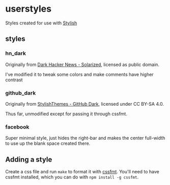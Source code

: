 userstyles
==========

Styles created for use with [Stylish](https://userstyles.org/)

## styles

### hn\_dark

Originally from [Dark Hacker News - Solarized](https://userstyles.org/styles/92693/dark-hacker-news-solarized), licensed as public domain.

I've modified it to tweak some colors and make comments have higher contrast

### github\_dark

Originally from [StylishThemes - GitHub Dark](https://userstyles.org/styles/37035/github-dark), licensed under CC BY-SA 4.0.

Thus far, unmodified except for passing it through cssfmt.

### facebook

Super minimal style, just hides the right-bar and makes the center full-width to use up the blank space created there.

## Adding a style

Create a css file and run `make` to format it with [cssfmt](https://github.com/morishitter/cssfmt). You'll need to have cssfmt installed, which you can do with `npm install -g cssfmt`.

